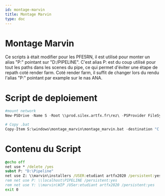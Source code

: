 ```yaml
---
id: montage-marvin
title: Montage Marvin
type: doc
---
```


# Montage Marvin
Ce scripts à était modifier pour les PFE5RN, il est utilisé pour monter un alias "P:" pointant sur "D:/PIPELINE".
C'est alias P: est du coup utilisé pour tout les paths dans les scenes du pipe, ce qui permet d'éviter une étape de repath coté render farm.
Coté render farm, il suffit de changer lors du rendu l'alias "P:" pointant par example sur le nas ANA.

# Script de deploiement
```py
#mount network
New-PSDrive -Name S -Root \\prod.silex.artfx.fr\rez\ -PSProvider FileSystem

# Copy .bat
Copy-Item S:\windows\montage_marvin\montage_marvin.bat -destination "C:\Users\etudiant\AppData\Roaming\Microsoft\Windows\Start Menu\Programs\Startup" -Force
```

# Contenu du Script
```bat
@echo off
net use * /delete /yes
subst P: "D:\Pipeline"
net use Z: \\marvin\installers /USER:etudiant artfx2020 /persistent:yes
rem net use P: \\localhost\PIPELINE /persistent:yes
rem net use Y: \\marvin\WIP /USer:etudiant artfx2020 /persistent:yes
exit 0
```
